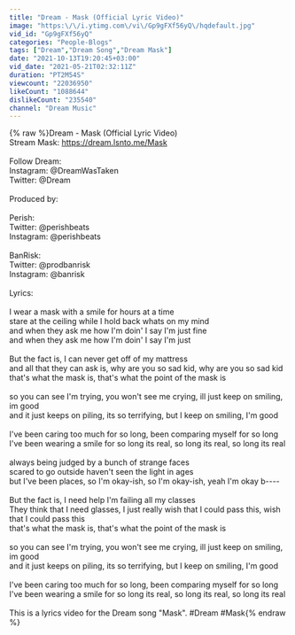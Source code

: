 ```yaml
---
title: "Dream - Mask (Official Lyric Video)"
image: "https:\/\/i.ytimg.com\/vi\/Gp9gFXf56yQ\/hqdefault.jpg"
vid_id: "Gp9gFXf56yQ"
categories: "People-Blogs"
tags: ["Dream","Dream Song","Dream Mask"]
date: "2021-10-13T19:20:45+03:00"
vid_date: "2021-05-21T02:32:11Z"
duration: "PT2M54S"
viewcount: "22036950"
likeCount: "1088644"
dislikeCount: "235540"
channel: "Dream Music"
---
```

{% raw %}Dream - Mask (Official Lyric Video)<br />Stream Mask:  <a rel="nofollow" target="blank" href="https://dream.lsnto.me/Mask">https://dream.lsnto.me/Mask</a><br /><br />Follow Dream: <br />Instagram: @Dream​WasTaken<br />Twitter: @Dream<br /><br />Produced by:<br /><br />Perish: <br />Twitter: @perishbeats<br />Instagram: @perishbeats<br /><br />BanRisk:<br />Twitter: @prodbanrisk<br />Instagram: @banrisk<br /><br />Lyrics:<br /><br />I wear a mask with a smile for hours at a time<br />stare at the ceiling while I hold back whats on my mind<br />and when they ask me how I'm doin' I say I'm just fine<br />and when they ask me how I'm doin' I say I'm just<br /><br />But the fact is, I can never get off of my mattress<br />and all that they can ask is, why are you so sad kid, why are you so sad kid<br />that's what the mask is, that's what the point of the mask is<br /><br />so you can see I'm trying, you won't see me crying, ill just keep on smiling, im good<br />and it just keeps on piling, its so terrifying, but I keep on smiling, I'm good<br /><br />I've been caring too much for so long, been comparing myself for so long<br />I've been wearing a smile for so long its real, so long its real, so long its real<br /><br />always being judged by a bunch of strange faces<br />scared to go outside haven't seen the light in ages<br />but I've been places, so I'm okay-ish, so I'm okay-ish, yeah I'm okay b----<br /><br />But the fact is, I need help I'm failing all my classes<br />They think that I need glasses, I just really wish that I could pass this, wish that I could pass this<br />that's what the mask is, that's what the point of the mask is<br /><br />so you can see I'm trying, you won't see me crying, ill just keep on smiling, im good<br />and it just keeps on piling, its so terrifying, but I keep on smiling, I'm good<br /><br />I've been caring too much for so long, been comparing myself for so long<br />I've been wearing a smile for so long its real, so long its real, so long its real<br /><br />This is a lyrics video for the Dream song &quot;Mask&quot;. #Dream #Mask{% endraw %}
